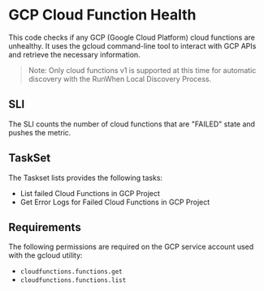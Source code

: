 # GCP Cloud Function Health
This code checks if any GCP (Google Cloud Platform) cloud functions are unhealthy. It uses the gcloud command-line tool to interact with GCP APIs and retrieve the necessary information.

> Note: Only cloud functions v1 is supported at this time for automatic discovery with the RunWhen Local Discovery Process. 

## SLI
The SLI counts the number of cloud functions that are "FAILED" state and pushes the metric. 

## TaskSet 
The Taskset lists provides the following tasks: 

- List failed Cloud Functions in GCP Project
- Get Error Logs for Failed Cloud Functions in GCP Project

## Requirements
The following permissions are required on the GCP service account used with the gcloud utility: 

 - `cloudfunctions.functions.get`
 - `cloudfunctions.functions.list`